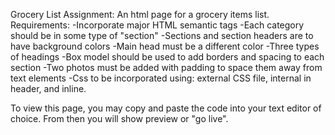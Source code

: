 Grocery List Assignment:
An html page for a grocery items list.
Requirements:
-Incorporate major HTML semantic tags
-Each category should be in some type of "section"
-Sections and section headers are to have background colors
-Main head must be a different color
-Three types of headings
-Box model should be used to add borders and spacing to each section
-Two photos must be added with padding to space them away from text elements
-Css to be incorporated using: external CSS file, internal in header, and inline.

To view this page, you may copy and paste the code into your text editor of choice. From then you will show preview or "go live".
